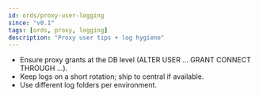 ```yaml
---
id: ords/proxy-user-logging
since: "v0.1"
tags: [ords, proxy, logging]
description: "Proxy user tips + log hygiene"
---
```


- Ensure proxy grants at the DB level (ALTER USER ... GRANT CONNECT THROUGH ...).
- Keep logs on a short rotation; ship to central if available.
- Use different log folders per environment.
